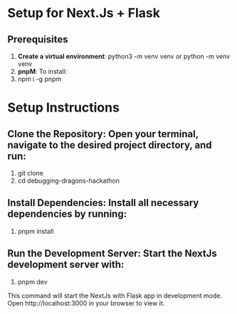 # Setup for Next.Js + Flask

## Prerequisites

1. **Create a virtual environment**: python3 -m venv venv or python -m venv venv
2. **pnpM**: To install: 
3. npm i -g pnpm

# Setup Instructions

## Clone the Repository: Open your terminal, navigate to the desired project directory, and run:

1. git clone <your-repo-url>
2. cd debugging-dragons-hackathon

## Install Dependencies: Install all necessary dependencies by running:

1. pnpm install

## Run the Development Server: Start the NextJs development server with:

1. pnpm dev

This command will start the NextJs with Flask app in development mode. Open http://localhost:3000 in your browser to view it.
